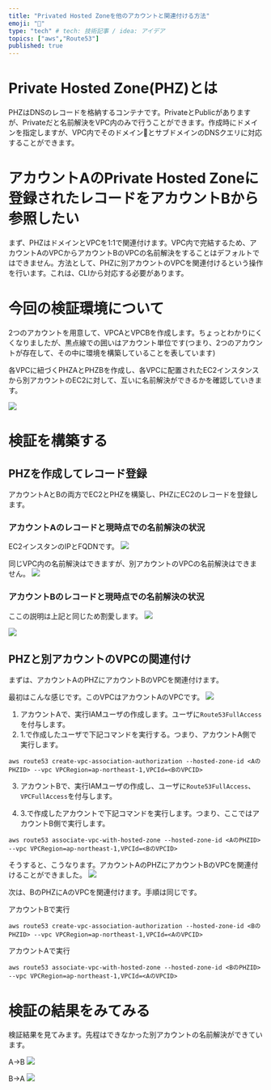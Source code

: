 ```yaml
---
title: "Privated Hosted Zoneを他のアカウントと関連付ける方法"
emoji: "👋"
type: "tech" # tech: 技術記事 / idea: アイデア
topics: ["aws","Route53"]
published: true
---
```


# Private Hosted Zone(PHZ)とは
PHZはDNSのレコードを格納するコンテナです。PrivateとPublicがありますが、Privateだと名前解決をVPC内のみで行うことができます。作成時にドメインを指定しますが、VPC内でそのドメインとサブドメインのDNSクエリに対応することができます。

# アカウントAのPrivate Hosted Zoneに登録されたレコードをアカウントBから参照したい
まず、PHZはドメインとVPCを1:1で関連付けます。VPC内で完結するため、アカウントAのVPCからアカウントBのVPCの名前解決をすることはデフォルトではできません。方法として、PHZに別アカウントのVPCを関連付けるという操作を行います。これは、CLIから対応する必要があります。

# 今回の検証環境について
2つのアカウントを用意して、VPCAとVPCBを作成します。ちょっとわかりにくくなりましたが、黒点線での囲いはアカウント単位です(つまり、2つのアカウントが存在して、その中に環境を構築していることを表しています)

各VPCに紐づくPHZAとPHZBを作成し、各VPCに配置されたEC2インスタンスから別アカウントのEC2に対して、互いに名前解決ができるかを確認していきます。

![](https://storage.googleapis.com/zenn-user-upload/zm95qkz19ys8w8fcd2c6xul7a8og)

# 検証を構築する
## PHZを作成してレコード登録
アカウントAとBの両方でEC2とPHZを構築し、PHZにEC2のレコードを登録します。

### アカウントAのレコードと現時点での名前解決の状況
EC2インスタンのIPとFQDNです。
![](https://storage.googleapis.com/zenn-user-upload/p08m3822yybzpsedgakjupv1ccx2)

同じVPC内の名前解決はできますが、別アカウントのVPCの名前解決はできません。
![](https://storage.googleapis.com/zenn-user-upload/jvxxmwfmkn9wt8zjvv53fiagtpvd)

### アカウントBのレコードと現時点での名前解決の状況
ここの説明は上記と同じため割愛します。
![](https://storage.googleapis.com/zenn-user-upload/ark1oavikpuaf57j0vql9pedkzpx)

![](https://storage.googleapis.com/zenn-user-upload/oap0gsh7odjc4cmnmku3x68kso9q)

## PHZと別アカウントのVPCの関連付け
まずは、アカウントAのPHZにアカウントBのVPCを関連付けます。

最初はこんな感じです。このVPCはアカウントAのVPCです。
![](https://storage.googleapis.com/zenn-user-upload/wh1fr8ec8wbh8z5pbersumrvfiw9)

1. アカウントAで、実行IAMユーザの作成します。ユーザに`Route53FullAccess`を付与します。
2. 1.で作成したユーザで下記コマンドを実行する。つまり、アカウントA側で実行します。
```
aws route53 create-vpc-association-authorization --hosted-zone-id <AのPHZID> --vpc VPCRegion=ap-northeast-1,VPCId=<BのVPCID>
```
3.  アカウントBで、実行IAMユーザの作成し、ユーザに`Route53FullAccess`、`VPCFullAccess`を付与します。

4. 3.で作成したアカウントで下記コマンドを実行します。つまり、ここではアカウントB側で実行します。
```
aws route53 associate-vpc-with-hosted-zone --hosted-zone-id <AのPHZID> --vpc VPCRegion=ap-northeast-1,VPCId=<BのVPCID>
```

そうすると、こうなります。アカウントAのPHZにアカウントBのVPCを関連付けることができました。
![](https://storage.googleapis.com/zenn-user-upload/vbqvdtw5m6v2p8v2a3723d141uct)

次は、BのPHZにAのVPCを関連付けます。手順は同じです。

アカウントBで実行
```
aws route53 create-vpc-association-authorization --hosted-zone-id <BのPHZID> --vpc VPCRegion=ap-northeast-1,VPCId=<AのVPCID>
```

アカウントAで実行
```
aws route53 associate-vpc-with-hosted-zone --hosted-zone-id <BのPHZID> --vpc VPCRegion=ap-northeast-1,VPCId=<AのVPCID>
```

# 検証の結果をみてみる
検証結果を見てみます。先程はできなかった別アカウントの名前解決ができています。

A->B
![](https://storage.googleapis.com/zenn-user-upload/gsh8jrttnmxk7hwntrsbrprqqbuu)

B->A
![](https://storage.googleapis.com/zenn-user-upload/343mvljwmx3zwiultggtl5vhuyk7)

